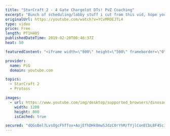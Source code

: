 ```yaml
---
title: "StarCraft 2 - 4 Gate Chargelot DTs! PvZ Coaching"
excerpt: "Bunch of scheduling/lobby stuff i cut from this vid, hope you like the end though! :) Here is the reddit post from the start of the coaching if you are curious: https://www.reddit.com/r/allthingsprotoss/comments/a7dlpo/build_of_the_week_pvz_traps_4gate_chargelotdt/  -- Watch live at https://www.twitch.tv/x5_pig"
originalUrl: https://youtube.com/watch?v=YCvMROEJTL4
type: video
price: Free
length: PT1H40S
publishedDateTime: 2019-02-20T00:46:37Z
heat: 50

featuredContent: "<iframe width=\"800\" height=\"500\" frameborder=\"0\" src=\"https://www.youtube.com/embed/YCvMROEJTL4\" allow=\"accelerometer; autoplay; encrypted-media; gyroscope; picture-in-picture\" allowfullscreen></iframe>"

provider:
  name: PiG
  domain: youtube.com

topics:
  - StarCraft 2
  - Protoss

images:
  - url: https://www.youtube.com/img/desktop/supported_browsers/dinosaur.png
    width: 1200
    height: 800
    isCached: true

secured: "dQGsBel7LvsOgcFhffox+AojEfhDHk0mwSJdzC0rYhM/fYjlConECbL8F4Sc3Q3i0s5E5Z6WoGgSCm/OdaQKZh4D+TeVzXSbpV94+y0juQuqfWbFbitf2lzOWspZpHAlVmBZOU9sbpFtIiRI//ATNygbJ7TkkDMoDTyW9vkgaapO2kNYu7CuMtUzIFeZLyCGW+FvSbxF4QdpoZps/QC9AQ+GJ7B59Rb1ZwzD4znQ7ciYX6Os9SX8HXOvKyCFZxNnhBfNSESMIFrC7z7SVz3FTTxbDgGui6mKoW9Ag9ppU5FMWJSVJRI/zrgf10KaUDnRfNJunFwrt/Xdcrs4/fMMQeAiA7l2Dl3M3/r+c/CZ8Bg40vRKDuSeLbzQMjW3tt7n809vSGwAUPr4+hJeHbxkGZOV7u/mnfqt+n+G5nG2ad8=;Sqe/7/ZK6RBbuh92OPx8uQ=="
---
```


